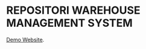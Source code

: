 # REPOSITORI WAREHOUSE MANAGEMENT SYSTEM

[Demo Website](https://drive.google.com/drive/u/1/folders/14EQttdy5I65pfCgm7MIlHiq3DiaQua2M).
